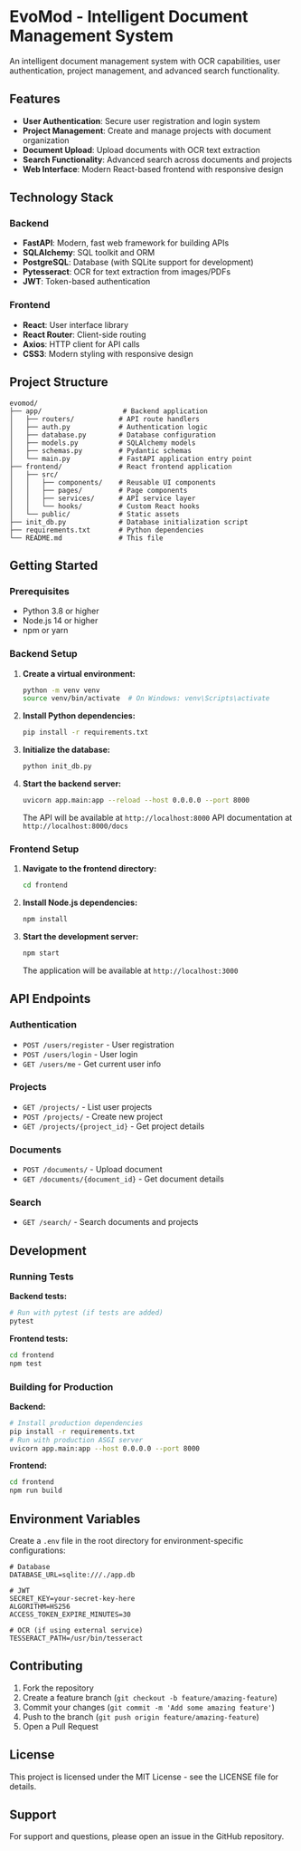 # EvoMod - Intelligent Document Management System

An intelligent document management system with OCR capabilities, user authentication, project management, and advanced search functionality.

## Features

- **User Authentication**: Secure user registration and login system
- **Project Management**: Create and manage projects with document organization
- **Document Upload**: Upload documents with OCR text extraction
- **Search Functionality**: Advanced search across documents and projects
- **Web Interface**: Modern React-based frontend with responsive design

## Technology Stack

### Backend
- **FastAPI**: Modern, fast web framework for building APIs
- **SQLAlchemy**: SQL toolkit and ORM
- **PostgreSQL**: Database (with SQLite support for development)
- **Pytesseract**: OCR for text extraction from images/PDFs
- **JWT**: Token-based authentication

### Frontend
- **React**: User interface library
- **React Router**: Client-side routing
- **Axios**: HTTP client for API calls
- **CSS3**: Modern styling with responsive design

## Project Structure

```
evomod/
├── app/                    # Backend application
│   ├── routers/           # API route handlers
│   ├── auth.py            # Authentication logic
│   ├── database.py        # Database configuration
│   ├── models.py          # SQLAlchemy models
│   ├── schemas.py         # Pydantic schemas
│   └── main.py            # FastAPI application entry point
├── frontend/              # React frontend application
│   ├── src/
│   │   ├── components/    # Reusable UI components
│   │   ├── pages/         # Page components
│   │   ├── services/      # API service layer
│   │   └── hooks/         # Custom React hooks
│   └── public/            # Static assets
├── init_db.py             # Database initialization script
├── requirements.txt       # Python dependencies
└── README.md              # This file
```

## Getting Started

### Prerequisites

- Python 3.8 or higher
- Node.js 14 or higher
- npm or yarn

### Backend Setup

1. **Create a virtual environment:**
   ```bash
   python -m venv venv
   source venv/bin/activate  # On Windows: venv\Scripts\activate
   ```

2. **Install Python dependencies:**
   ```bash
   pip install -r requirements.txt
   ```

3. **Initialize the database:**
   ```bash
   python init_db.py
   ```

4. **Start the backend server:**
   ```bash
   uvicorn app.main:app --reload --host 0.0.0.0 --port 8000
   ```

   The API will be available at `http://localhost:8000`
   API documentation at `http://localhost:8000/docs`

### Frontend Setup

1. **Navigate to the frontend directory:**
   ```bash
   cd frontend
   ```

2. **Install Node.js dependencies:**
   ```bash
   npm install
   ```

3. **Start the development server:**
   ```bash
   npm start
   ```

   The application will be available at `http://localhost:3000`

## API Endpoints

### Authentication
- `POST /users/register` - User registration
- `POST /users/login` - User login
- `GET /users/me` - Get current user info

### Projects
- `GET /projects/` - List user projects
- `POST /projects/` - Create new project
- `GET /projects/{project_id}` - Get project details

### Documents
- `POST /documents/` - Upload document
- `GET /documents/{document_id}` - Get document details

### Search
- `GET /search/` - Search documents and projects

## Development

### Running Tests

**Backend tests:**
```bash
# Run with pytest (if tests are added)
pytest
```

**Frontend tests:**
```bash
cd frontend
npm test
```

### Building for Production

**Backend:**
```bash
# Install production dependencies
pip install -r requirements.txt
# Run with production ASGI server
uvicorn app.main:app --host 0.0.0.0 --port 8000
```

**Frontend:**
```bash
cd frontend
npm run build
```

## Environment Variables

Create a `.env` file in the root directory for environment-specific configurations:

```env
# Database
DATABASE_URL=sqlite:///./app.db

# JWT
SECRET_KEY=your-secret-key-here
ALGORITHM=HS256
ACCESS_TOKEN_EXPIRE_MINUTES=30

# OCR (if using external service)
TESSERACT_PATH=/usr/bin/tesseract
```

## Contributing

1. Fork the repository
2. Create a feature branch (`git checkout -b feature/amazing-feature`)
3. Commit your changes (`git commit -m 'Add some amazing feature'`)
4. Push to the branch (`git push origin feature/amazing-feature`)
5. Open a Pull Request

## License

This project is licensed under the MIT License - see the LICENSE file for details.

## Support

For support and questions, please open an issue in the GitHub repository.